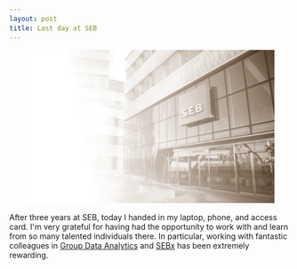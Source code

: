 ```yaml
---
layout: post
title: Last day at SEB
---
```


<p align="center">
    <img width="450" src="img/bye_seb.png">
</p>

After three years at SEB, today I handed in my laptop, phone, and access card.
I'm very grateful for having had the opportunity to work with and learn from so
many talented individuals there. In particular, working with fantastic
colleagues in [Group Data
Analytics](https://sebgroup.com/career/who-are-we/career-at-seb/tech) and
[SEBx](https://sebx.io/) has been extremely rewarding.

